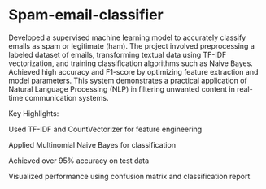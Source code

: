# Spam-email-classifier
Developed a supervised machine learning model to accurately classify emails as spam or legitimate (ham). The project involved preprocessing a labeled dataset of emails, transforming textual data using TF-IDF vectorization, and training classification algorithms such as Naive Bayes. Achieved high accuracy and F1-score by optimizing feature extraction and model parameters. This system demonstrates a practical application of Natural Language Processing (NLP) in filtering unwanted content in real-time communication systems.

Key Highlights:

Used TF-IDF and CountVectorizer for feature engineering

Applied Multinomial Naive Bayes for classification

Achieved over 95% accuracy on test data

Visualized performance using confusion matrix and classification report

